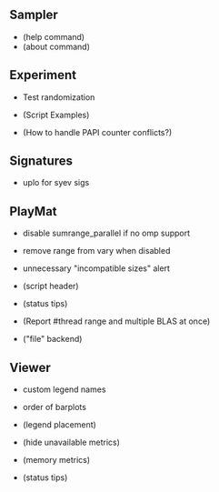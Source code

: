 Sampler
-------
* (help command)
* (about command)


Experiment
----------
* Test randomization

* (Script Examples)
* (How to handle PAPI counter conflicts?)

Signatures
----------
* uplo for syev sigs


PlayMat
-------
* disable sumrange_parallel if no omp support
* remove range from vary when disabled
* unnecessary "incompatible sizes" alert

* (script header)
* (status tips)
* (Report #thread range and multiple BLAS at once)
* ("file" backend)


Viewer
------
* custom legend names
* order of barplots

* (legend placement)
* (hide unavailable metrics)
* (memory metrics)
* (status tips)
